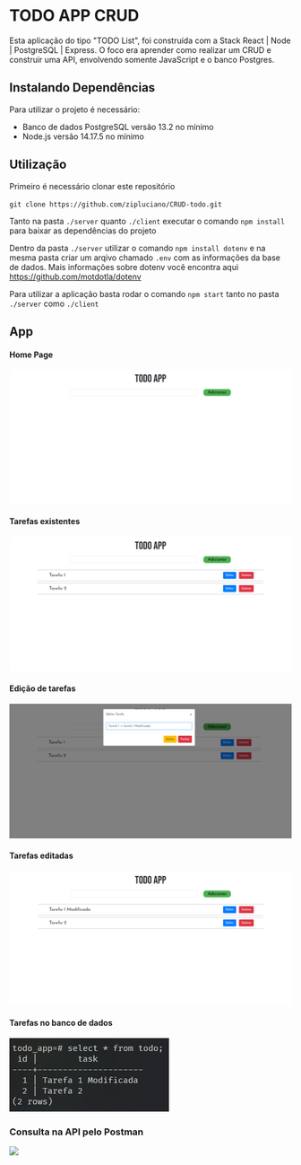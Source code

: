 # TODO APP CRUD

Esta aplicação do tipo "TODO List", foi construída com a Stack React | Node | PostgreSQL | Express. O foco era aprender como realizar um CRUD e construir uma API, envolvendo somente JavaScript e o banco Postgres.

## Instalando Dependências

Para utilizar o projeto é necessário: 
- Banco de dados PostgreSQL versão 13.2 no mínimo
- Node.js versão 14.17.5 no mínimo

## Utilização

Primeiro é necessário clonar este repositório

`git clone https://github.com/zipluciano/CRUD-todo.git`

Tanto na pasta `./server` quanto `./client` executar o comando `npm install` para baixar as dependências do projeto

Dentro da pasta `./server` utilizar o comando `npm install dotenv` e na mesma pasta criar um arqivo chamado `.env` com as informações da base de dados. Mais informações sobre dotenv você encontra aqui https://github.com/motdotla/dotenv

Para utilizar a aplicação basta rodar o comando `npm start` tanto no pasta `./server` como `./client`

## App

#### Home Page

<img src='./images/home_page.png'>

#### Tarefas existentes

<img src='./images/tarefas_listadas.png'>

#### Edição de tarefas

<img src='./images/edicao_tarefas.png'>

#### Tarefas editadas

<img src='./images/tarefas_editadas.png'>

#### Tarefas no banco de dados

<img src='./images/tarefas_banco.png'>

### Consulta na API pelo Postman

![](./images/tarefas_API.jpg)
